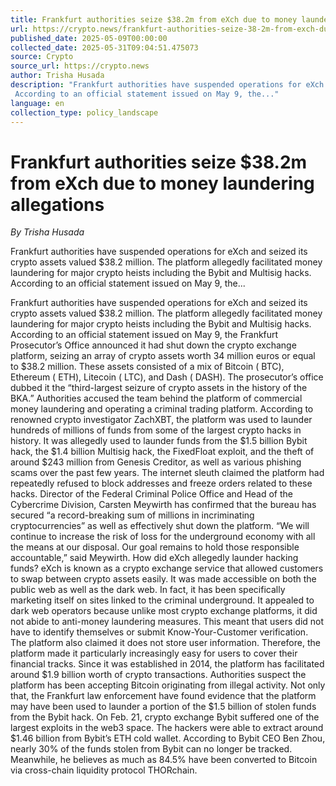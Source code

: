 ```yaml
---
title: Frankfurt authorities seize $38.2m from eXch due to money laundering allegations
url: https://crypto.news/frankfurt-authorities-seize-38-2m-from-exch-due-to-money-laundering-allegations/
published_date: 2025-05-09T00:00:00
collected_date: 2025-05-31T09:04:51.475073
source: Crypto
source_url: https://crypto.news
author: Trisha Husada
description: "Frankfurt authorities have suspended operations for eXch and seized its crypto assets valued $38.2 million. The platform allegedly facilitated money laundering for major crypto heists including the Bybit and Multisig hacks. 
 According to an official statement issued on May 9, the..."
language: en
collection_type: policy_landscape
---
```


# Frankfurt authorities seize $38.2m from eXch due to money laundering allegations

*By Trisha Husada*

Frankfurt authorities have suspended operations for eXch and seized its crypto assets valued $38.2 million. The platform allegedly facilitated money laundering for major crypto heists including the Bybit and Multisig hacks. 
 According to an official statement issued on May 9, the...

Frankfurt authorities have suspended operations for eXch and seized its crypto assets valued $38.2 million. The platform allegedly facilitated money laundering for major crypto heists including the Bybit and Multisig hacks. 
 According to an official statement issued on May 9, the Frankfurt Prosecutor’s Office announced it had shut down the crypto exchange platform, seizing an array of crypto assets worth 34 million euros or equal to $38.2 million. These assets consisted of a mix of Bitcoin ( BTC), Ethereum ( ETH), Litecoin ( LTC), and Dash ( DASH). 
 The prosecutor’s office dubbed it the “third-largest seizure of crypto assets in the history of the BKA.” Authorities accused the team behind the platform of commercial money laundering and operating a criminal trading platform. 
 According to renowned crypto investigator ZachXBT, the platform was used to launder hundreds of millions of funds from some of the largest crypto hacks in history. 
 It was allegedly used to launder funds from the $1.5 billion Bybit hack, the $1.4 billion Multisig hack, the FixedFloat exploit, and the theft of around $243 million from Genesis Creditor, as well as various phishing scams over the past few years. 
 The internet sleuth claimed the platform had repeatedly refused to block addresses and freeze orders related to these hacks. 
 Director of the Federal Criminal Police Office and Head of the Cybercrime Division, Carsten Meywirth has confirmed that the bureau has secured “a record-breaking sum of millions in incriminating cryptocurrencies” as well as effectively shut down the platform. 
 “We will continue to increase the risk of loss for the underground economy with all the means at our disposal. Our goal remains to hold those responsible accountable,” said Meywirth. 
 How did eXch allegedly launder hacking funds? 
 eXch is known as a crypto exchange service that allowed customers to swap between crypto assets easily. It was made accessible on both the public web as well as the dark web. In fact, it has been specifically marketing itself on sites linked to the criminal underground. 
 It appealed to dark web operators because unlike most crypto exchange platforms, it did not abide to anti-money laundering measures. This meant that users did not have to identify themselves or submit Know-Your-Customer verification. The platform also claimed it does not store user information. 
 Therefore, the platform made it particularly increasingly easy for users to cover their financial tracks. Since it was established in 2014, the platform has facilitated around $1.9 billion worth of crypto transactions. Authorities suspect the platform has been accepting Bitcoin originating from illegal activity. 
 Not only that, the Frankfurt law enforcement have found evidence that the platform may have been used to launder a portion of the $1.5 billion of stolen funds from the Bybit hack. 
 On Feb. 21, crypto exchange Bybit suffered one of the largest exploits in the web3 space. The hackers were able to extract around $1.46 billion from Bybit’s ETH cold wallet. According to Bybit CEO Ben Zhou, nearly 30% of the funds stolen from Bybit can no longer be tracked. Meanwhile, he believes as much as 84.5% have been converted to Bitcoin via cross-chain liquidity protocol THORchain.